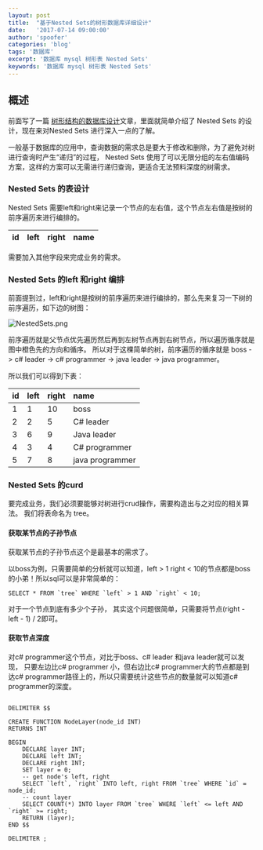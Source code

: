 ```yaml
---
layout: post
title:  "基于Nested Sets的树形数据库详细设计"
date:   '2017-07-14 09:00:00'
author: 'spoofer'
categories: 'blog'
tags: '数据库'
excerpt: '数据库 mysql 树形表 Nested Sets'
keywords: '数据库 mysql 树形表 Nested Sets'
---
```



## 概述

前面写了一篇 [树形结构的数据库设计](http://www.spoofer.top/2017/07/13/%E6%A0%91%E5%BD%A2%E7%BB%93%E6%9E%84%E7%9A%84%E6%95%B0%E6%8D%AE%E5%BA%93%E8%AE%BE%E8%AE%A1%E4%B8%8E%E6%80%BB%E7%BB%93)文章，里面就简单介绍了 Nested Sets 的设计，现在来对Nested Sets 进行深入一点的了解。

一般基于数据库的应用中，查询数据的需求总是要大于修改和删除，为了避免对树进行查询时产生“递归”的过程，
Nested Sets 使用了可以无限分组的左右值编码方案，这样的方案可以无需进行递归查询，更适合无法预料深度的树需求。
<!--more-->


### Nested Sets 的表设计
Nested Sets 需要left和right来记录一个节点的左右值，这个节点左右值是按树的前序遍历来进行编排的。

| id        | left  | right | name |
| ------------- |:-------------| :---------|:--------|


需要加入其他字段来完成业务的需求。

### Nested Sets 的left 和right 编排
前面提到过，left和right是按树的前序遍历来进行编排的，那么先来复习一下树的前序遍历，如下边的树图：

![NestedSets.png][1]

前序遍历就是父节点优先遍历然后再到左树节点再到右树节点，所以遍历循序就是图中橙色先的方向和循序。
所以对于这棵简单的树，前序遍历的循序就是 boss -> c# leader -> c# programmer -> java leader -> java programmer。

所以我们可以得到下表：

| id        | left  | right | name |
| ------------- |:-------------| :---------|:--------|
| 1      | 1 | 10 | boss |
| 2      | 2 | 5 | C# leader |
| 3      | 6 | 9 | Java leader |
| 4      | 3 | 4 | C# programmer |
| 5      | 7 | 8 | java programmer |

### Nested Sets 的curd

要完成业务，我们必须要能够对树进行crud操作，需要构造出与之对应的相关算法。
我们将表命名为 tree。

#### 获取某节点的子孙节点

获取某节点的子孙节点这个是最基本的需求了。

以boss为例，只需要简单的分析就可以知道，left > 1 right < 10的节点都是boss的小弟！所以sql可以是非常简单的：

```
SELECT * FROM `tree` WHERE `left` > 1 AND `right` < 10;

```

对于一个节点到底有多少个子孙， 其实这个问题很简单，只需要将节点(right - left - 1) / 2即可。


#### 获取节点深度


对c# programmer这个节点，对比于boss、c# leader 和java leader就可以发现，
只要左边比c# programmer 小，但右边比c# programmer大的节点都是到达c# programmer路径上的，所以只需要统计这些节点的数量就可以知道c# programmer的深度。

```

DELIMITER $$

CREATE FUNCTION NodeLayer(node_id INT)
RETURNS INT

BEGIN
    DECLARE layer INT;
    DECLARE left INT;
    DECLARE right INT;
    SET layer = 0;
    -- get node's left, right
    SELECT `left`, `right` INTO left, right FROM `tree` WHERE `id` = node_id;
    -- count layer
    SELECT COUNT(*) INTO layer FROM `tree` WHERE `left` <= left AND `right` >= right;
    RETURN (layer);
END $$

DELIMITER ;

```

#### 




































[1]: http://www.spoofer.top/assets/images/2017/07/树形.png
